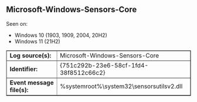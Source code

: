 ## Microsoft-Windows-Sensors-Core

Seen on:
* Windows 10 (1903, 1909, 2004, 20H2)
* Windows 11 (21H2)

<table border="1" class="docutils">
  <tbody>
    <tr>
      <td><b>Log source(s):</b></td>
      <td>Microsoft-Windows-Sensors-Core</td>
    </tr>
    <tr>
      <td><b>Identifier:</b></td>
      <td>{751c292b-23e6-58cf-1fd4-38f8512c66c2}</td>
    </tr>
    <tr>
      <td><b>Event message file(s):</b></td>
      <td>%systemroot%\system32\sensorsutilsv2.dll</td>
    </tr>
  </tbody>
</table>

&nbsp;

